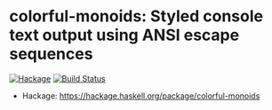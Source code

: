 # colorful-monoids: Styled console text output using ANSI escape sequences

[![Hackage](https://img.shields.io/hackage/v/colorful-monoids.svg)](https://hackage.haskell.org/package/colorful-monoids)
[![Build Status](https://secure.travis-ci.org/minad/colorful-monoids.png?branch=master)](http://travis-ci.org/minad/colorful-monoids)

* Hackage: https://hackage.haskell.org/package/colorful-monoids

